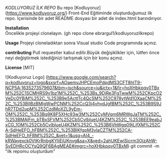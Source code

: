 *KODLUYORUZ İLK REPO*
Bu repo [Kodluyoruz] (https://www.kodluyoruz.org/) Front-End Eğitiminde oluşturduğumuz ilk repo. İçerisinde bir adet README dosyası bir adet de index.html barındırıyor.

**Installation** <br>
Öncelikle projeyi clonelayın. (gh repo clone ebrargul1/kodluyoruzilkrepo)

**Usage**
Projeyi cloneladıktan sonra Visual studio Code programında açınız.

**contributing**
Pull requestler kabul edilir.Büyük değişiklikler için, lütfen önce neyi değiştirmek istediğinizi tartışmak için bir konu açınız.

**License**
[MIT] 

![Kodluyoruz Logo] (https://www.google.com/search?q=kodluyoruz+logo&sxsrf=AOaemvJHPCEmoPdpdMS3CFT8hIT9-NCP5A:1635273579607&tbm=isch&source=iu&ictx=1&fir=hoXHbkpqy0TBxM%252C1SCMHRS9v1bz1M%252C_%253Bs_9DjRe3FgTwwM%252CKpcO2VeDc0YBiM%252C_%253B9e5ActtTc4QcSM%252C978ytWd1OXaaCM%252C_%253BIlBzBMlgWwPCNM%252CcQ3j4vhydJgfBM%252C_%253B9S9JhR7TDd2upM%252CzdMoXZL9yEm-OM%252C_%253Bq9K8F5XHc93w3M%252CyMVqm6MRWgJaTM%252C_%253BMAlFm_bTBxSFVM%252Cb5CvlbIueU4KZM%252C_%253BEE9eabJxCG_1OM%252Cb5CvlbIueU4KZM%252C_%253B6VhWgq09jLifXM%252CA-SdHeEFO_hFBM%252C_%253BIKfgpM3vlaCZTM%252CA-SdHeEFO_hFBM%252C_&vet=1&usg=AI4_-kRWayexck0VtKrRnbgKYIiEjUKnvg&sa=X&ved=2ahUKEwiSicrm3OjzAhW-SvEDHRcOCYsQ9QF6BAgMEAE#imgrc=hoXHbkpqy0TBxM)
 git commit -m "ilk repomu oluşturdum"
